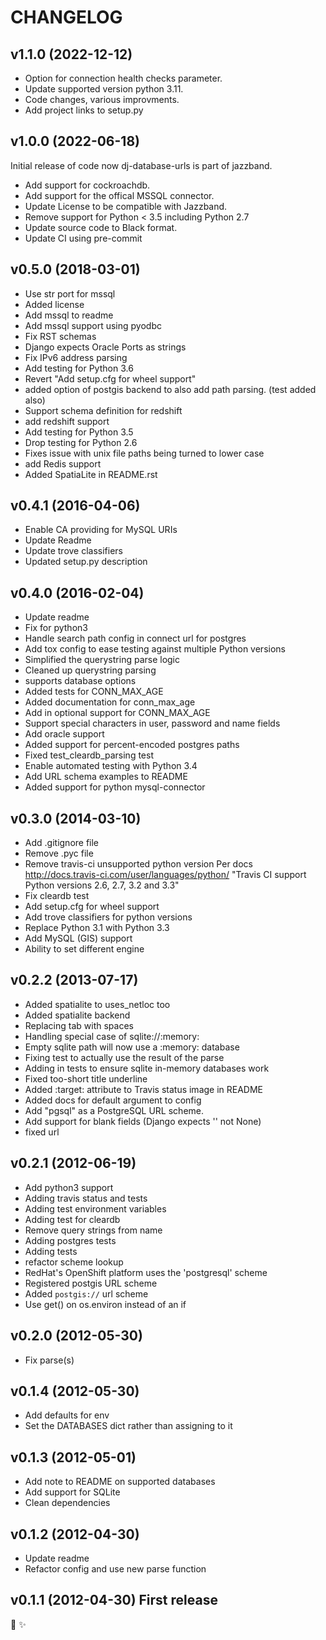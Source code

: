# CHANGELOG

## v1.1.0 (2022-12-12)

* Option for connection health checks parameter.
* Update supported version python 3.11.
* Code changes, various improvments.
* Add project links to setup.py

## v1.0.0 (2022-06-18)

Initial release of code now dj-database-urls is part of jazzband.

* Add support for cockroachdb.
* Add support for the offical MSSQL connector.
* Update License to be compatible with Jazzband.
* Remove support for Python < 3.5 including Python 2.7
* Update source code to Black format.
* Update CI using pre-commit

## v0.5.0 (2018-03-01)

- Use str port for mssql
- Added license
- Add mssql to readme
- Add mssql support using pyodbc
- Fix RST schemas
- Django expects Oracle Ports as strings
- Fix IPv6 address parsing
- Add testing for Python 3.6
- Revert "Add setup.cfg for wheel support"
- added option of postgis backend to also add path parsing. (test added also)
- Support schema definition for redshift
- add redshift support
- Add testing for Python 3.5
- Drop testing for Python 2.6
- Fixes issue with unix file paths being turned to lower case
- add Redis support
- Added SpatiaLite in README.rst

## v0.4.1 (2016-04-06)

- Enable CA providing for MySQL URIs
- Update Readme
- Update trove classifiers
- Updated setup.py description

## v0.4.0 (2016-02-04)

- Update readme
- Fix for python3
- Handle search path config in connect url for postgres
- Add tox config to ease testing against multiple Python versions
- Simplified the querystring parse logic
- Cleaned up querystring parsing
- supports database options
- Added tests for CONN_MAX_AGE
- Added documentation for conn_max_age
- Add in optional support for CONN_MAX_AGE
- Support special characters in user, password and name fields
- Add oracle support
- Added support for percent-encoded postgres paths
- Fixed test_cleardb_parsing test
- Enable automated testing with Python 3.4
- Add URL schema examples to README
- Added support for python mysql-connector

## v0.3.0 (2014-03-10)

- Add .gitignore file
- Remove .pyc file
- Remove travis-ci unsupported python version Per docs http://docs.travis-ci.com/user/languages/python/ "Travis CI support Python versions 2.6, 2.7, 3.2 and 3.3"
- Fix cleardb test
- Add setup.cfg for wheel support
- Add trove classifiers for python versions
- Replace Python 3.1 with Python 3.3
- Add MySQL (GIS) support
- Ability to set different engine

## v0.2.2 (2013-07-17)

- Added spatialite to uses_netloc too
- Added spatialite backend
- Replacing tab with spaces
- Handling special case of sqlite://:memory:
- Empty sqlite path will now use a :memory: database
- Fixing test to actually use the result of the parse
- Adding in tests to ensure sqlite in-memory databases work
- Fixed too-short title underline
- Added :target: attribute to Travis status image in README
- Added docs for default argument to config
- Add "pgsql" as a PostgreSQL URL scheme.
- Add support for blank fields (Django expects '' not None)
- fixed url

## v0.2.1 (2012-06-19)

- Add python3 support
- Adding travis status and tests
- Adding test environment variables
- Adding test for cleardb
- Remove query strings from name
- Adding postgres tests
- Adding tests
- refactor scheme lookup
- RedHat's OpenShift platform uses the 'postgresql' scheme
- Registered postgis URL scheme
- Added `postgis://` url scheme
- Use get() on os.environ instead of an if

## v0.2.0 (2012-05-30)

- Fix parse(s)

## v0.1.4 (2012-05-30)

- Add defaults for env
- Set the DATABASES dict rather than assigning to it

## v0.1.3 (2012-05-01)

- Add note to README on supported databases
- Add support for SQLite
- Clean dependencies

## v0.1.2 (2012-04-30)

- Update readme
- Refactor config and use new parse function

## v0.1.1 (2012-04-30) First release

🐍 ✨
